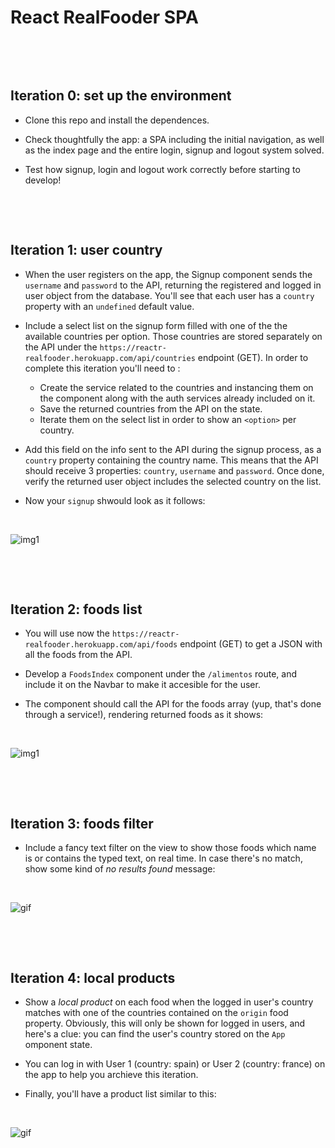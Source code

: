 # React RealFooder SPA
<p>&nbsp;</p>
<p>&nbsp;</p>

## Iteration 0: set up the environment

- Clone this repo and install the dependences.

- Check thoughtfully the app: a SPA including the initial navigation, as well as the index page and the entire login, signup and logout system solved. 

- Test how signup, login and logout work correctly before starting to develop!
<p>&nbsp;</p>
<p>&nbsp;</p>

## Iteration 1: user country
- When the user registers on the app, the Signup component sends the `username` and `password` to the API, returning the registered and logged in user object from the database. You'll see that each user has a `country` property with an `undefined` default value.

- Include a select list on the signup form filled with one of the the available countries per option. Those countries are stored separately on the API under the `https://reactr-realfooder.herokuapp.com/api/countries` endpoint (GET). In order to complete this iteration you'll need to :
  - Create the service related to the countries and instancing them on the component along with the auth services already included on it.
  - Save the returned countries from the API on the state.
  - Iterate them on the select list in order to show an `<option>` per country.

- Add this field on the info sent to the API during the signup process, as a `country` property containing the country name. This means that the API should receive 3 properties: `country`, `username` and `password`. Once done, verify the returned user object includes the selected country on the list. 

- Now your `signup` shwould look as it follows: <p>&nbsp;</p>

![img1](https://res.cloudinary.com/ironhack-german/video/upload/e_loop/v1590927049/vid5.gif)
<p>&nbsp;</p>
<p>&nbsp;</p>


## Iteration 2: foods list
- You will use now the `https://reactr-realfooder.herokuapp.com/api/foods` endpoint (GET) to get a JSON with all the foods from the API.

- Develop a `FoodsIndex` component under the `/alimentos` route, and include it on the Navbar to make it accesible for the user.

- The component should call the API for the foods array (yup, that's done through a service!), rendering returned foods as it shows: <p>&nbsp;</p>

![img1](https://res.cloudinary.com/ironhack-german/image/upload/v1590923235/s1.png)
<p>&nbsp;</p>
<p>&nbsp;</p>

## Iteration 3: foods filter

- Include a fancy text filter on the view to show those foods which name is or contains the typed text, on real time. In case there's no match, show some kind of _no results found_ message: <p>&nbsp;</p>

![gif](https://res.cloudinary.com/ironhack-german/video/upload/e_loop/v1590924407/vid3.gif)
<p>&nbsp;</p>
<p>&nbsp;</p>

## Iteration 4: local products

- Show a _local product_ on each food when the logged in user's country matches with one of the countries contained on the `origin` food property. Obviously, this will only be shown for logged in users, and here's a clue: you can find the user's country stored on the `App` omponent state.

- You can log in with User 1 (country: spain) or User 2 (country: france) on the app to help you archieve this iteration.

- Finally, you'll have a product list similar to this: <p>&nbsp;</p>

![gif](https://res.cloudinary.com/ironhack-german/image/upload/v1590941896/Captura_de_pantalla_2020-05-31_a_las_18.17.01.png)
